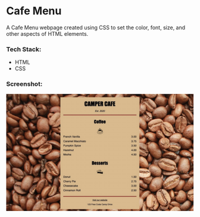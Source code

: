 # Cafe Menu

A Cafe Menu webpage created using CSS to set the color, font, size, and other aspects of HTML elements.

### Tech Stack:

- HTML 
- CSS

### Screenshot:
![Cafe Menu Screenshot](../assets/images/screenshots/cafe-menu.jpeg)